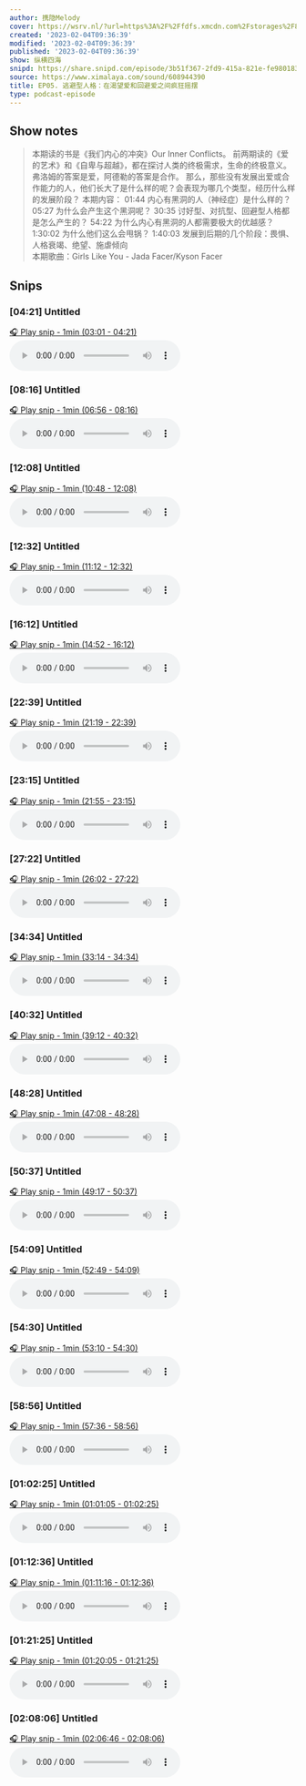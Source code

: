 ```yaml
---
author: 携隐Melody
cover: https://wsrv.nl/?url=https%3A%2F%2Ffdfs.xmcdn.com%2Fstorages%2F8457-audiofreehighqps%2FA8%2F57%2FGKwRIMAICqZJAAaI0gINeweX.jpeg&w=200&h=200
created: '2023-02-04T09:36:39'
modified: '2023-02-04T09:36:39'
published: '2023-02-04T09:36:39'
show: 纵横四海
snipd: https://share.snipd.com/episode/3b51f367-2fd9-415a-821e-fe9801835687
source: https://www.ximalaya.com/sound/608944390
title: EP05. 逃避型人格：在渴望爱和回避爱之间疯狂摇摆
type: podcast-episode
---
```



## Show notes
> 本期读的书是《我们内心的冲突》Our Inner Conflicts。
> 前两期读的《爱的艺术》和《自卑与超越》，都在探讨人类的终极需求，生命的终极意义。
> 弗洛姆的答案是爱，阿德勒的答案是合作。
> 那么，那些没有发展出爱或合作能力的人，他们长大了是什么样的呢？会表现为哪几个类型，经历什么样的发展阶段？
> 本期内容：
> 01:44  内心有黑洞的人（神经症）是什么样的？  05:27  为什么会产生这个黑洞呢？  30:35  讨好型、对抗型、回避型人格都是怎么产生的？  54:22  为什么内心有黑洞的人都需要极大的优越感？  1:30:02  为什么他们这么会甩锅？  1:40:03  发展到后期的几个阶段：畏惧、人格衰竭、绝望、施虐倾向  
> 本期歌曲：Girls Like You - Jada Facer/Kyson Facer

## Snips
### [04:21] Untitled
[🎧 Play snip - 1min️ (03:01 - 04:21)](https://share.snipd.com/snip/e760d124-5d4d-46c2-994b-1b686c0a512e)
<audio controls> <source src="https://jt.ximalaya.com//GKwRIRwHtDCsA7zHIwH0Jnmc-aacv2-48K.m4a?channel=rss&album_id=67531569&track_id=608944390&uid=403479618&jt=https://aod.cos.tx.xmcdn.com/storages/dc79-audiofreehighqps/29/3D/GKwRIRwHtDCsA7zHIwH0Jnmc-aacv2-48K.m4a#t=03:01,04:21"> </audio>
### [08:16] Untitled
[🎧 Play snip - 1min️ (06:56 - 08:16)](https://share.snipd.com/snip/a86ea415-e34b-490c-b00b-4078a34b9c07)
<audio controls> <source src="https://jt.ximalaya.com//GKwRIRwHtDCsA7zHIwH0Jnmc-aacv2-48K.m4a?channel=rss&album_id=67531569&track_id=608944390&uid=403479618&jt=https://aod.cos.tx.xmcdn.com/storages/dc79-audiofreehighqps/29/3D/GKwRIRwHtDCsA7zHIwH0Jnmc-aacv2-48K.m4a#t=06:56,08:16"> </audio>
### [12:08] Untitled
[🎧 Play snip - 1min️ (10:48 - 12:08)](https://share.snipd.com/snip/a97f3299-2d8a-4920-810e-356f07564cb4)
<audio controls> <source src="https://jt.ximalaya.com//GKwRIRwHtDCsA7zHIwH0Jnmc-aacv2-48K.m4a?channel=rss&album_id=67531569&track_id=608944390&uid=403479618&jt=https://aod.cos.tx.xmcdn.com/storages/dc79-audiofreehighqps/29/3D/GKwRIRwHtDCsA7zHIwH0Jnmc-aacv2-48K.m4a#t=10:48,12:08"> </audio>
### [12:32] Untitled
[🎧 Play snip - 1min️ (11:12 - 12:32)](https://share.snipd.com/snip/c3bb2986-3860-4aec-a17b-a865268fd7fd)
<audio controls> <source src="https://jt.ximalaya.com//GKwRIRwHtDCsA7zHIwH0Jnmc-aacv2-48K.m4a?channel=rss&album_id=67531569&track_id=608944390&uid=403479618&jt=https://aod.cos.tx.xmcdn.com/storages/dc79-audiofreehighqps/29/3D/GKwRIRwHtDCsA7zHIwH0Jnmc-aacv2-48K.m4a#t=11:12,12:32"> </audio>
### [16:12] Untitled
[🎧 Play snip - 1min️ (14:52 - 16:12)](https://share.snipd.com/snip/b541a6a3-0e56-47a5-a124-b29109fd91d3)
<audio controls> <source src="https://jt.ximalaya.com//GKwRIRwHtDCsA7zHIwH0Jnmc-aacv2-48K.m4a?channel=rss&album_id=67531569&track_id=608944390&uid=403479618&jt=https://aod.cos.tx.xmcdn.com/storages/dc79-audiofreehighqps/29/3D/GKwRIRwHtDCsA7zHIwH0Jnmc-aacv2-48K.m4a#t=14:52,16:12"> </audio>
### [22:39] Untitled
[🎧 Play snip - 1min️ (21:19 - 22:39)](https://share.snipd.com/snip/da9ea47b-a968-4709-b9fd-b66b655ecf43)
<audio controls> <source src="https://jt.ximalaya.com//GKwRIRwHtDCsA7zHIwH0Jnmc-aacv2-48K.m4a?channel=rss&album_id=67531569&track_id=608944390&uid=403479618&jt=https://aod.cos.tx.xmcdn.com/storages/dc79-audiofreehighqps/29/3D/GKwRIRwHtDCsA7zHIwH0Jnmc-aacv2-48K.m4a#t=21:19,22:39"> </audio>
### [23:15] Untitled
[🎧 Play snip - 1min️ (21:55 - 23:15)](https://share.snipd.com/snip/831d1003-6cea-4c0e-834d-025da9a3170f)
<audio controls> <source src="https://jt.ximalaya.com//GKwRIRwHtDCsA7zHIwH0Jnmc-aacv2-48K.m4a?channel=rss&album_id=67531569&track_id=608944390&uid=403479618&jt=https://aod.cos.tx.xmcdn.com/storages/dc79-audiofreehighqps/29/3D/GKwRIRwHtDCsA7zHIwH0Jnmc-aacv2-48K.m4a#t=21:55,23:15"> </audio>
### [27:22] Untitled
[🎧 Play snip - 1min️ (26:02 - 27:22)](https://share.snipd.com/snip/7719155e-1c0a-40c8-b9b4-b2a7d7ae0fe9)
<audio controls> <source src="https://jt.ximalaya.com//GKwRIRwHtDCsA7zHIwH0Jnmc-aacv2-48K.m4a?channel=rss&album_id=67531569&track_id=608944390&uid=403479618&jt=https://aod.cos.tx.xmcdn.com/storages/dc79-audiofreehighqps/29/3D/GKwRIRwHtDCsA7zHIwH0Jnmc-aacv2-48K.m4a#t=26:02,27:22"> </audio>
### [34:34] Untitled
[🎧 Play snip - 1min️ (33:14 - 34:34)](https://share.snipd.com/snip/eb518ebf-a457-4d55-9c50-6c33e98d4d48)
<audio controls> <source src="https://jt.ximalaya.com//GKwRIRwHtDCsA7zHIwH0Jnmc-aacv2-48K.m4a?channel=rss&album_id=67531569&track_id=608944390&uid=403479618&jt=https://aod.cos.tx.xmcdn.com/storages/dc79-audiofreehighqps/29/3D/GKwRIRwHtDCsA7zHIwH0Jnmc-aacv2-48K.m4a#t=33:14,34:34"> </audio>
### [40:32] Untitled
[🎧 Play snip - 1min️ (39:12 - 40:32)](https://share.snipd.com/snip/d298ad77-5f98-44ff-938e-076a11a3cd59)
<audio controls> <source src="https://jt.ximalaya.com//GKwRIRwHtDCsA7zHIwH0Jnmc-aacv2-48K.m4a?channel=rss&album_id=67531569&track_id=608944390&uid=403479618&jt=https://aod.cos.tx.xmcdn.com/storages/dc79-audiofreehighqps/29/3D/GKwRIRwHtDCsA7zHIwH0Jnmc-aacv2-48K.m4a#t=39:12,40:32"> </audio>
### [48:28] Untitled
[🎧 Play snip - 1min️ (47:08 - 48:28)](https://share.snipd.com/snip/28479ce5-fd50-43b4-83b8-71c574071134)
<audio controls> <source src="https://jt.ximalaya.com//GKwRIRwHtDCsA7zHIwH0Jnmc-aacv2-48K.m4a?channel=rss&album_id=67531569&track_id=608944390&uid=403479618&jt=https://aod.cos.tx.xmcdn.com/storages/dc79-audiofreehighqps/29/3D/GKwRIRwHtDCsA7zHIwH0Jnmc-aacv2-48K.m4a#t=47:08,48:28"> </audio>
### [50:37] Untitled
[🎧 Play snip - 1min️ (49:17 - 50:37)](https://share.snipd.com/snip/a8c4bbec-e4e1-46ee-b223-24685a44ac80)
<audio controls> <source src="https://jt.ximalaya.com//GKwRIRwHtDCsA7zHIwH0Jnmc-aacv2-48K.m4a?channel=rss&album_id=67531569&track_id=608944390&uid=403479618&jt=https://aod.cos.tx.xmcdn.com/storages/dc79-audiofreehighqps/29/3D/GKwRIRwHtDCsA7zHIwH0Jnmc-aacv2-48K.m4a#t=49:17,50:37"> </audio>
### [54:09] Untitled
[🎧 Play snip - 1min️ (52:49 - 54:09)](https://share.snipd.com/snip/a40163fe-db27-4a96-8c30-d5fa09ed5f13)
<audio controls> <source src="https://jt.ximalaya.com//GKwRIRwHtDCsA7zHIwH0Jnmc-aacv2-48K.m4a?channel=rss&album_id=67531569&track_id=608944390&uid=403479618&jt=https://aod.cos.tx.xmcdn.com/storages/dc79-audiofreehighqps/29/3D/GKwRIRwHtDCsA7zHIwH0Jnmc-aacv2-48K.m4a#t=52:49,54:09"> </audio>
### [54:30] Untitled
[🎧 Play snip - 1min️ (53:10 - 54:30)](https://share.snipd.com/snip/82f04523-1991-4511-a8fe-3213db0bd574)
<audio controls> <source src="https://jt.ximalaya.com//GKwRIRwHtDCsA7zHIwH0Jnmc-aacv2-48K.m4a?channel=rss&album_id=67531569&track_id=608944390&uid=403479618&jt=https://aod.cos.tx.xmcdn.com/storages/dc79-audiofreehighqps/29/3D/GKwRIRwHtDCsA7zHIwH0Jnmc-aacv2-48K.m4a#t=53:10,54:30"> </audio>
### [58:56] Untitled
[🎧 Play snip - 1min️ (57:36 - 58:56)](https://share.snipd.com/snip/508251fb-c676-4e70-84f9-0f2943b85915)
<audio controls> <source src="https://jt.ximalaya.com//GKwRIRwHtDCsA7zHIwH0Jnmc-aacv2-48K.m4a?channel=rss&album_id=67531569&track_id=608944390&uid=403479618&jt=https://aod.cos.tx.xmcdn.com/storages/dc79-audiofreehighqps/29/3D/GKwRIRwHtDCsA7zHIwH0Jnmc-aacv2-48K.m4a#t=57:36,58:56"> </audio>
### [01:02:25] Untitled
[🎧 Play snip - 1min️ (01:01:05 - 01:02:25)](https://share.snipd.com/snip/a7652376-2b87-4b11-b2a0-cc73caea9afe)
<audio controls> <source src="https://jt.ximalaya.com//GKwRIRwHtDCsA7zHIwH0Jnmc-aacv2-48K.m4a?channel=rss&album_id=67531569&track_id=608944390&uid=403479618&jt=https://aod.cos.tx.xmcdn.com/storages/dc79-audiofreehighqps/29/3D/GKwRIRwHtDCsA7zHIwH0Jnmc-aacv2-48K.m4a#t=01:01:05,01:02:25"> </audio>
### [01:12:36] Untitled
[🎧 Play snip - 1min️ (01:11:16 - 01:12:36)](https://share.snipd.com/snip/95ccf026-7258-436c-aa5e-5c468f9bd75a)
<audio controls> <source src="https://jt.ximalaya.com//GKwRIRwHtDCsA7zHIwH0Jnmc-aacv2-48K.m4a?channel=rss&album_id=67531569&track_id=608944390&uid=403479618&jt=https://aod.cos.tx.xmcdn.com/storages/dc79-audiofreehighqps/29/3D/GKwRIRwHtDCsA7zHIwH0Jnmc-aacv2-48K.m4a#t=01:11:16,01:12:36"> </audio>
### [01:21:25] Untitled
[🎧 Play snip - 1min️ (01:20:05 - 01:21:25)](https://share.snipd.com/snip/8f6d6e93-ffb4-4069-8b51-b1ce32241b74)
<audio controls> <source src="https://jt.ximalaya.com//GKwRIRwHtDCsA7zHIwH0Jnmc-aacv2-48K.m4a?channel=rss&album_id=67531569&track_id=608944390&uid=403479618&jt=https://aod.cos.tx.xmcdn.com/storages/dc79-audiofreehighqps/29/3D/GKwRIRwHtDCsA7zHIwH0Jnmc-aacv2-48K.m4a#t=01:20:05,01:21:25"> </audio>
### [02:08:06] Untitled
[🎧 Play snip - 1min️ (02:06:46 - 02:08:06)](https://share.snipd.com/snip/e54f66e1-fc58-447f-bd2c-ff5b473f9a96)
<audio controls> <source src="https://jt.ximalaya.com//GKwRIRwHtDCsA7zHIwH0Jnmc-aacv2-48K.m4a?channel=rss&album_id=67531569&track_id=608944390&uid=403479618&jt=https://aod.cos.tx.xmcdn.com/storages/dc79-audiofreehighqps/29/3D/GKwRIRwHtDCsA7zHIwH0Jnmc-aacv2-48K.m4a#t=02:06:46,02:08:06"> </audio>
